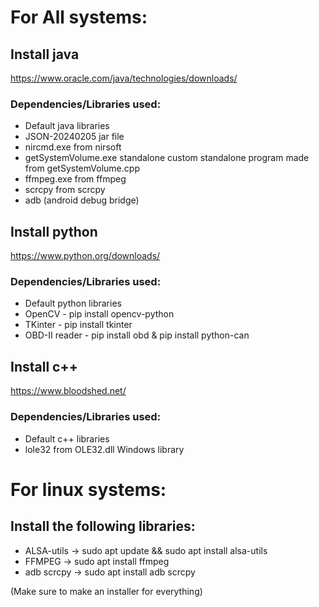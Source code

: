 # For All systems: 
## Install java
https://www.oracle.com/java/technologies/downloads/
### Dependencies/Libraries used:
* Default java libraries
* JSON-20240205 jar file
* nircmd.exe from nirsoft
* getSystemVolume.exe standalone custom standalone program made from getSystemVolume.cpp
* ffmpeg.exe from ffmpeg
* scrcpy from scrcpy
* adb (android debug bridge)
## Install python
https://www.python.org/downloads/
### Dependencies/Libraries used:
* Default python libraries
* OpenCV - pip install opencv-python
* TKinter - pip install tkinter
* OBD-II reader - pip install obd & pip install python-can
## Install c++
https://www.bloodshed.net/
### Dependencies/Libraries used:
* Default c++ libraries
* lole32 from OLE32.dll Windows library
# For linux systems:
## Install the following libraries:
*  ALSA-utils -> sudo apt update && sudo apt install alsa-utils
*  FFMPEG -> sudo apt install ffmpeg
*  adb scrcpy -> sudo apt install adb scrcpy

(Make sure to make an installer for everything)